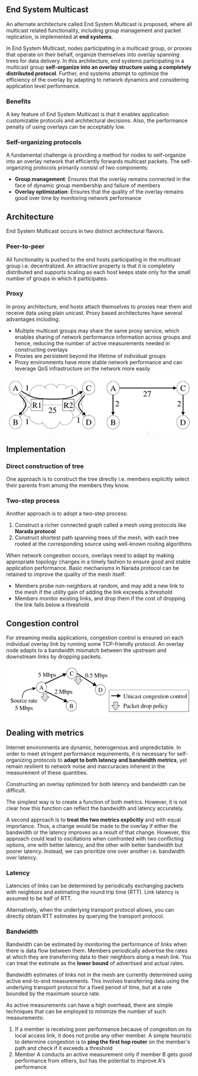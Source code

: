 ## End System Multicast

An alternate architecture called End System Multicast is proposed, where all multicast related functionality, including group management and packet replication, is implemented at **end systems**.

In End System Multicast, nodes participating in a multicast group, or proxies that operate on their behalf, organize themselves into overlay spanning trees for data delivery. In this architecture, end systems participating in a multicast group **self-organize into an overlay structure using a completely distributed protocol**. Further, end systems attempt to optimize the efficiency of the overlay by adapting to network dynamics and considering application level performance.

### Benefits

A key feature of End System Multicast is that it enables application customizable protocols and architectural decisions. Also, the performance penalty of using overlays can be acceptably low.

### Self-organizing protocols

A fundamental challenge is providing a method for nodes to self-organize into an overlay network that efficiently forwards multicast packets. The self-organizing protocols primarily consist of two components:

- **Group management**: Ensures that the overlay remains connected in the face of dynamic group membership and failure of members
- **Overlay optimization**: Ensures that the quality of the overlay remains good over time by monitoring network performance

## Architecture

End System Multicast occurs in two distinct architectural flavors.

### Peer-to-peer

All functionality is pushed to the end hosts participating in the multicast group i.e. decentralized. An attractive property is that it is completely distributed and supports scaling as each host keeps state only for the small number of groups in which it participates.

### Proxy

In proxy architecture, end hosts attach themselves to proxies near them and receive data using plain unicast. Proxy based architectures have several advantages including:

- Multiple multicast groups may share the same proxy service, which enables sharing of network performance information across groups and hence, reducing the number of active measurements needed in constructing overlays
- Proxies are persistent beyond the lifetime of individual groups
- Proxy environments have more stable network performance and can leverage QoS infrastructure on the network more easily

<img src="../../assets/end-system-multicast.png">

## Implementation

### Direct construction of tree

One approach is to construct the tree directly i.e. members explicitly select their parents from among the members they know.

### Two-step process

Another approach is to adopt a two-step process:

1. Construct a richer connected graph called a mesh using protocols like **Narada protocol**
2. Construct shortest path spanning trees of the mesh, with each tree rooted at the corresponding source using well-known routing algorithms

When network congestion occurs, overlays need to adapt by making appropriate topology changes in a timely fashion to ensure good and stable application performance. Basic mechanisms in Narada protocol can be retained to improve the quality of the mesh itself:

- Members probe non-neighbors at random, and may add a new link to the mesh if the utility gain of adding the link exceeds a threshold
- Members monitor existing links, and drop them if the cost of dropping the link falls below a threshold

## Congestion control

For streaming media applications, congestion control is ensured on each individual overlay link by running some TCP-friendly protocol. An overlay node adapts to a bandwidth mismatch between the upstream and downstream links by dropping packets.

<img src="../../assets/congestion-control.png">

## Dealing with metrics

Internet environments are dynamic, heterogenous and unpredictable. In order to meet stringent performance requirements, it is necessary for self-organizing protocols to **adapt to both latency and bandwidth metrics**, yet remain resilient to network noise and inaccuracies inherent in the measurement of these quantities.

Constructing an overlay optimized for both latency and bandwidth can be difficult.

The simplest way is to create a function of both metrics. However, it is not clear how this function can reflect the bandwidth and latency accurately.

A second approach is to **treat the two metrics explicitly** and with equal importance. Thus, a change would be made to the overlay if either the bandwidth or the latency improves as a result of that change. However, this approach could lead to oscillations when confronted with two conflicting options, one with better latency, and the other with better bandwidth but poorer latency. Instead, we can prioritize one over another i.e. bandwidth over latency.

### Latency

Latencies of links can be determined by periodically exchanging packets with neighbors and estimating the round trip time (RTT). Link latency is assumed to be half of RTT.

Alternatively, when the underlying transport protocol allows, you can directly obtain RTT estimates by querying the transport protocol.

### Bandwidth

Bandwidth can be estimated by monitoring the performance of links when there is data flow between them. Members periodically advertise the rates at which they are transferring data to their neighbors along a mesh link. You can treat the estimate as the **lower bound** of advertised and actual rates.

Bandwidth estimates of links not in the mesh are currently determined using active end-to-end measurements. This involves transferring data using the underlying transport protocol for a fixed period of time, but at a rate bounded by the maximum source rate.

As active measurements can have a high overhead, there are simple techniques that can be employed to minimize the number of such measurements:

1. If a member is receiving poor performance because of congestion on its local access link, it does not probe any other member. A simple heuristic to determine congestion is to **ping the first hop router** on the member's path and check if it exceeds a threshold
2. Member A conducts an active measurement only if member B gets good performance from others, but has the potential to improve A's performance
